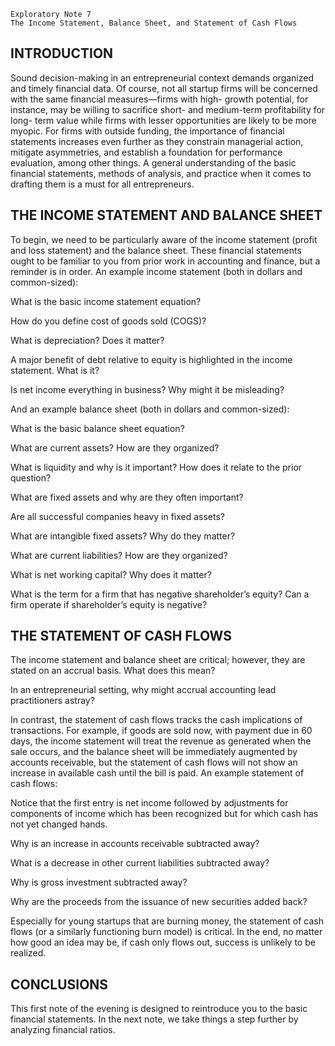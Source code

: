 ```
Exploratory Note 7
The Income Statement, Balance Sheet, and Statement of Cash Flows
```
## INTRODUCTION

Sound decision-making in an entrepreneurial context demands organized and timely financial data. Of
course, not all startup firms will be concerned with the same financial measures—firms with high-
growth potential, for instance, may be willing to sacrifice short- and medium-term profitability for long-
term value while firms with lesser opportunities are likely to be more myopic. For firms with outside
funding, the importance of financial statements increases even further as they constrain managerial
action, mitigate asymmetries, and establish a foundation for performance evaluation, among other
things. A general understanding of the basic financial statements, methods of analysis, and practice
when it comes to drafting them is a must for all entrepreneurs.

## THE INCOME STATEMENT AND BALANCE SHEET

To begin, we need to be particularly aware of the income statement (profit and loss statement) and the
balance sheet. These financial statements ought to be familiar to you from prior work in accounting and
finance, but a reminder is in order. An example income statement (both in dollars and common-sized):

What is the basic income statement equation?

How do you define cost of goods sold (COGS)?


What is depreciation? Does it matter?

A major benefit of debt relative to equity is highlighted in the income statement. What is it?

Is net income everything in business? Why might it be misleading?

And an example balance sheet (both in dollars and common-sized):

What is the basic balance sheet equation?

What are current assets? How are they organized?


What is liquidity and why is it important? How does it relate to the prior question?

What are fixed assets and why are they often important?

Are all successful companies heavy in fixed assets?

What are intangible fixed assets? Why do they matter?

What are current liabilities? How are they organized?

What is net working capital? Why does it matter?

What is the term for a firm that has negative shareholder’s equity? Can a firm operate if shareholder’s
equity is negative?

## THE STATEMENT OF CASH FLOWS

The income statement and balance sheet are critical; however, they are stated on an accrual basis.
What does this mean?


In an entrepreneurial setting, why might accrual accounting lead practitioners astray?

In contrast, the statement of cash flows tracks the cash implications of transactions. For example, if
goods are sold now, with payment due in 60 days, the income statement will treat the revenue as
generated when the sale occurs, and the balance sheet will be immediately augmented by accounts
receivable, but the statement of cash flows will not show an increase in available cash until the bill is
paid. An example statement of cash flows:

Notice that the first entry is net income followed by adjustments for components of income which has
been recognized but for which cash has not yet changed hands.

Why is an increase in accounts receivable subtracted away?

What is a decrease in other current liabilities subtracted away?


Why is gross investment subtracted away?

Why are the proceeds from the issuance of new securities added back?

Especially for young startups that are burning money, the statement of cash flows (or a similarly
functioning burn model) is critical. In the end, no matter how good an idea may be, if cash only flows
out, success is unlikely to be realized.

## CONCLUSIONS

This first note of the evening is designed to reintroduce you to the basic financial statements. In the
next note, we take things a step further by analyzing financial ratios.
